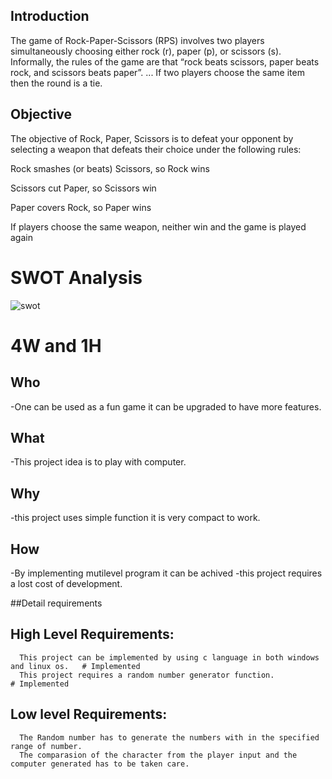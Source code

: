 ## Introduction

The game of Rock-Paper-Scissors (RPS) involves two players simultaneously choosing either rock (r), paper (p), or scissors (s). Informally, the rules of the game are that “rock beats scissors, paper beats rock, and scissors beats paper”. ... If two players choose the same item then the round is a tie.

## Objective 
The objective of Rock, Paper, Scissors is to defeat your opponent by selecting a weapon that defeats
their choice under the following rules:

Rock smashes (or beats) Scissors, so Rock wins

Scissors cut Paper, so Scissors win

Paper covers Rock, so Paper wins

If players choose the same weapon, neither win and the game is played again

# SWOT Analysis

![swot](https://user-images.githubusercontent.com/85788583/132537528-03422646-a512-4804-9471-68d5ccb5d3db.jpg)



# 4W and 1H

## Who
-One can be used as a fun game it can be upgraded to have more features.

## What
-This project idea is to play with computer.
 
 ## Why
 -this project uses simple function it is very compact to work.
 
 ## How
 -By implementing mutilevel program it can be achived
 -this project requires a lost cost of development.
 
 ##Detail requirements
   
   ## High Level Requirements:
      This project can be implemented by using c language in both windows and linux os.   # Implemented
      This project requires a random number generator function.                           # Implemented
   ## Low level Requirements:
      The Random number has to generate the numbers with in the specified range of number.
      The comparasion of the character from the player input and the computer generated has to be taken care.
